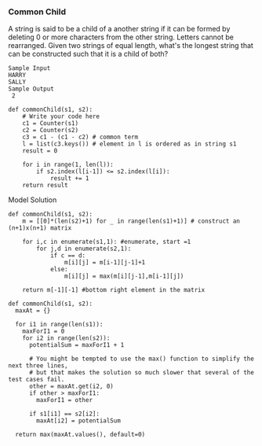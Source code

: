 ### Common Child

A string is said to be a child of a another string if it can be formed by deleting 0 or more characters from the other string. Letters cannot be rearranged. Given two strings of equal length, what's the longest string that can be constructed such that it is a child of both?

```
Sample Input
HARRY
SALLY
Sample Output
 2
```
```
def commonChild(s1, s2):
    # Write your code here
    c1 = Counter(s1)
    c2 = Counter(s2)
    c3 = c1 - (c1 - c2) # common term
    l = list(c3.keys()) # element in l is ordered as in string s1
    result = 0
    
    for i in range(1, len(l)):
        if s2.index(l[i-1]) <= s2.index(l[i]):
            result += 1
    return result
```
Model Solution
```
def commonChild(s1, s2):
    m = [[0]*(len(s2)+1) for _ in range(len(s1)+1)] # construct an (n+1)x(n+1) matrix
    
    for i,c in enumerate(s1,1): #enumerate, start =1
        for j,d in enumerate(s2,1):
            if c == d:
                m[i][j] = m[i-1][j-1]+1
            else:
                m[i][j] = max(m[i][j-1],m[i-1][j])
                   
    return m[-1][-1] #bottom right element in the matrix    
```
```
def commonChild(s1, s2):
  maxAt = {}

  for i1 in range(len(s1)):
    maxForI1 = 0
    for i2 in range(len(s2)):
      potentialSum = maxForI1 + 1

      # You might be tempted to use the max() function to simplify the next three lines,
      # but that makes the solution so much slower that several of the test cases fail.
      other = maxAt.get(i2, 0)
      if other > maxForI1:
        maxForI1 = other

      if s1[i1] == s2[i2]:
        maxAt[i2] = potentialSum

  return max(maxAt.values(), default=0)
```
